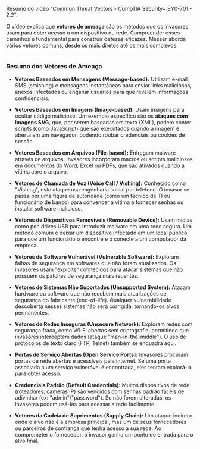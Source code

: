 Resumo do vídeo "Common Threat Vectors - CompTIA Security+ SY0-701 - 2.2".

O vídeo explica que **vetores de ameaça** são os métodos que os invasores usam para obter acesso a um dispositivo ou rede. Compreender esses caminhos é fundamental para construir defesas eficazes. Messer aborda vários vetores comuns, desde os mais diretos até os mais complexos.

---

### Resumo dos Vetores de Ameaça

* **Vetores Baseados em Mensagens (Message-based):** Utilizam e-mail, SMS (smishing) e mensagens instantâneas para enviar links maliciosos, anexos infectados ou enganar usuários para que revelem informações confidenciais.

* **Vetores Baseados em Imagens (Image-based):** Usam imagens para ocultar código malicioso. Um exemplo específico são os **ataques com imagens SVG**, que, por serem baseadas em texto (XML), podem conter scripts (como JavaScript) que são executados quando a imagem é aberta em um navegador, podendo roubar credenciais ou cookies de sessão.

* **Vetores Baseados em Arquivos (File-based):** Entregam malware através de arquivos. Invasores incorporam macros ou scripts maliciosos em documentos do Word, Excel ou PDFs, que são ativados quando a vítima abre o arquivo.

* **Vetores de Chamada de Voz (Voice Call / Vishing):** Conhecido como "Vishing", este ataque usa engenharia social por telefone. O invasor se passa por uma figura de autoridade (como um técnico de TI ou funcionário de banco) para convencer a vítima a fornecer senhas ou instalar software malicioso.

* **Vetores de Dispositivos Removíveis (Removable Device):** Usam mídias como pen drives USB para introduzir malware em uma rede segura. Um método comum é deixar um dispositivo infectado em um local público para que um funcionário o encontre e o conecte a um computador da empresa.

* **Vetores de Software Vulnerável (Vulnerable Software):** Exploram falhas de segurança em softwares que não foram atualizados. Os invasores usam "exploits" conhecidos para atacar sistemas que não possuem os patches de segurança mais recentes.

* **Vetores de Sistemas Não Suportados (Unsupported System):** Atacam hardware ou software que não recebem mais atualizações de segurança do fabricante (end-of-life). Qualquer vulnerabilidade descoberta nesses sistemas não será corrigida, tornando-os alvos permanentes.

* **Vetores de Redes Inseguras (Unsecure Network):** Exploram redes com segurança fraca, como Wi-Fi abertos sem criptografia, permitindo que invasores interceptem dados (ataque "man-in-the-middle"). O uso de protocolos de texto claro (FTP, Telnet) também se enquadra aqui.

* **Portas de Serviço Abertas (Open Service Ports):** Invasores procuram portas de rede abertas e acessíveis pela internet. Se uma porta associada a um serviço vulnerável é encontrada, eles tentam explorá-la para obter acesso.

* **Credenciais Padrão (Default Credentials):** Muitos dispositivos de rede (roteadores, câmeras IP) são vendidos com senhas padrão fáceis de adivinhar (ex: "admin"/"password"). Se não forem alteradas, os invasores podem usá-las para acessar a rede facilmente.

* **Vetores da Cadeia de Suprimentos (Supply Chain):** Um ataque indireto onde o alvo não é a empresa principal, mas um de seus fornecedores ou parceiros de confiança que tenha acesso à sua rede. Ao comprometer o fornecedor, o invasor ganha um ponto de entrada para o alvo final.